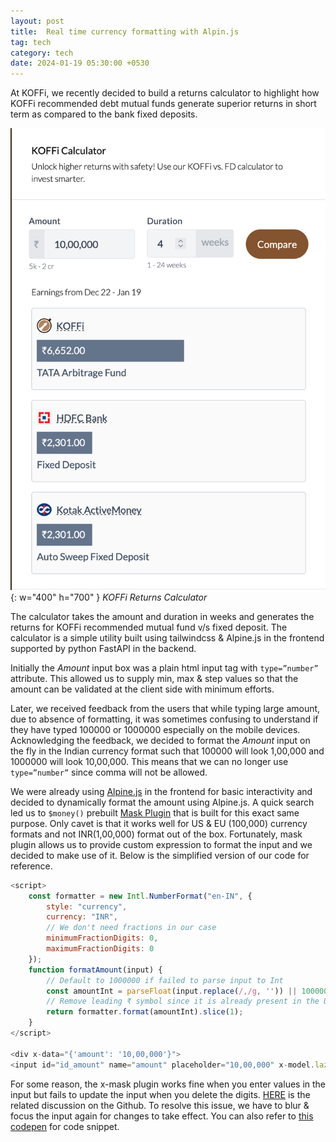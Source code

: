```yaml
---
layout: post
title:  Real time currency formatting with Alpin.js
tag: tech
category: tech
date: 2024-01-19 05:30:00 +0530
---
```

At KOFFi, we recently decided to build a returns calculator to highlight how KOFFi recommended debt mutual funds generate superior returns in short term as compared to the bank fixed deposits.

![KOFFi Calculator](/assets/koffi-calculator.png){: w="400" h="700" }
_KOFFi Returns Calculator_

The calculator takes the amount and duration in weeks and generates the returns for KOFFi recommended mutual fund v/s fixed deposit. The calculator is a simple utility built using tailwindcss & Alpine.js in the frontend supported by python FastAPI in the backend.

Initially the *Amount* input box was a plain html input tag with `type=”number”` attribute. This allowed us to supply min, max & step values so that the amount can be validated at the client side with minimum efforts.

Later, we received feedback from the users that while typing large amount, due to absence of formatting, it was sometimes confusing to understand if they have typed 100000 or 1000000 especially on the mobile devices. Acknowledging the feedback, we decided to format the *Amount* input on the fly in the Indian currency format such that 100000 will look 1,00,000 and 1000000 will look 10,00,000. This means that we can no longer use `type=”number”` since comma will not be allowed.

We were already using [Alpine.js](https://alpinejs.dev/) in the frontend for basic interactivity and decided to dynamically format the amount using Alpine.js. A quick search led us to `$money()` prebuilt [Mask Plugin](https://alpinejs.dev/plugins/mask) that is built for this exact same purpose. Only cavet is that it works well for US & EU (100,000) currency formats and not INR(1,00,000) format out of the box. Fortunately, mask plugin allows us to provide custom expression to format the input and we decided to make use of it. Below is the simplified version of our code for reference.

```javascript
<script>
    const formatter = new Intl.NumberFormat("en-IN", {
        style: "currency",
        currency: "INR",
        // We don't need fractions in our case
        minimumFractionDigits: 0,
        maximumFractionDigits: 0
    });
    function formatAmount(input) {
        // Default to 1000000 if failed to parse input to Int
        const amountInt = parseFloat(input.replace(/,/g, '')) || 1000000;
        // Remove leading ₹ symbol since it is already present in the UI
        return formatter.format(amountInt).slice(1);
    }
</script>

<div x-data="{'amount': '10,00,000'}">
<input id="id_amount" name="amount" placeholder="10,00,000" x-model.lazy="amount" x-mask:dynamic="formatAmount" x-ref="amount" @keyup="$refs.amount.blur(); $refs.amount.focus()">
```

For some reason, the x-mask plugin works fine when you enter values in the input but fails to update the input when you delete the digits. [HERE](https://github.com/alpinejs/alpine/discussions/2872) is the related discussion on the Github. To resolve this issue, we have to blur & focus the input again for changes to take effect. You can also refer to [this codepen](https://codepen.io/Priyank-Tiwari/pen/xxBrKOX) for code snippet.
